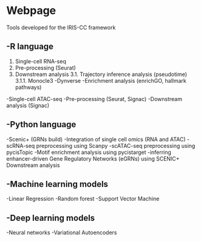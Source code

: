 # Webpage
Tools developed for the IRIS-CC framework

-R language
-
1. Single-cell RNA-seq
  2. Pre-processing (Seurat)
  3. Downstream analysis
    3.1. Trajectory inference analysis (pseudotime)
      3.1.1. Monocle3
      -Dynverse
    -Enrichment analysis (enrichGO, hallmark pathways)
     
-Single-cell ATAC-seq
  -Pre-processing (Seurat, Signac)
  -Downstream analysis (Signac)


-Python language
-
-Scenic+ (GRNs build)
  -Integration of single cell omics (RNA and ATAC)
    -scRNA-seq preprocessing using Scanpy
    -scATAC-seq preprocessing using pycisTopic
    -Motif enrichment analysis using pycistarget
    -inferring enhancer-driven Gene Regulatory Networks (eGRNs) using SCENIC+
Downstream analysis

-Machine learning models
-
  -Linear Regression
  -Random forest
  -Support Vector Machine
  
-Deep learning models
-
 -Neural networks
 -Variational Autoencoders

